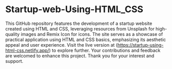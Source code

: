 # Startup-web-Using-HTML_CSS
This GitHub repository features the development of a startup website created using HTML and CSS, leveraging resources from Unsplash for high-quality images and Remix Icon for icons. The site serves as a showcase of practical application using HTML and CSS basics, emphasizing its aesthetic appeal and user experience. Visit the live version at (https://startup-using-html-css.netlify.app/) to explore further. Your contributions and feedback are welcomed to enhance this project. Thank you for your interest and support.
